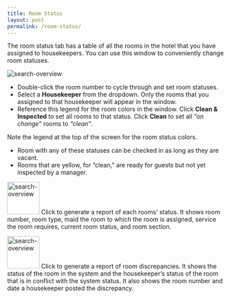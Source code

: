 ```yaml
---
title: Room Status
layout: post
permalink: /room-status/
---
```


The room status tab has a table of all the rooms in the hotel that you have assigned to
housekeepers. You can use this window to conveniently change room statuses.

<img src="/portfolio/images/statuso.png" alt="search-overview">

- Double-click the room number to cycle through and set room statuses.
- Select a **Housekeeper** from the dropdown. Only the rooms that you assigned to that
housekeeper will appear in the window.
- Reference this legend for the room colors in the window. Click **Clean & Inspected** to set all
rooms to that status. Click **Clean** to set all *“on change”* rooms to *“clean”*.

Note the legend at the top of the screen for the room status colors. 
- Room with any of these statuses can be checked in as long as they are vacant. 
- Rooms that are yellow, for “clean,” are ready for guests but not yet inspected by a manager.

<img src="/portfolio/images/status-report.jpg" width="75" alt="search-overview"> Click to generate a report of each rooms’ status. It shows room number, room type, maid the
room to which the room is assigned, service the room requires, current room status, and room
section.

<img src="/portfolio/images/discrep-report.jpg" width="75" alt="search-overview"> Click to generate a report of room discrepancies. It shows the status of the room in the
system and the housekeeper’s status of the room that is in conflict with the system status. It also
shows the room number and date a housekeeper posted the discrepancy.
